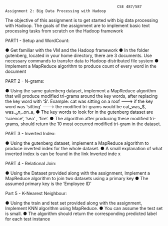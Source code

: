                                                       CSE 487/587 Assignment 2: Big Data Processing with Hadoop
                                                      
The objective of this assignment is to get started with big data processing with Hadoop. The goals of the assignment are to implement basic text processing tasks from scratch on the Hadoop framework

PART1 - Setup and WordCount:

● Get familiar with the VM and the Hadoop framework 
● In the folder gutenberg, located in your home directory, there are 3 documents. Use necessary commands to transfer data to Hadoop distributed file system ● Implement a MapReduce algorithm to produce count of every word in the document

PART 2 - N-grams:

● Using the same gutenberg dataset, implement a MapReduce algorithm that will produce modified tri-grams around the key words, after replacing the key word with ‘$’.
Example: cat was sitting on a roof ---> if the key word was ‘sitting’ ---> the modified tri-grams would be cat_was_$, was_$_on,$_on_a,
● The key words to look for in the gutenberg dataset are ‘science’, ‘sea’ , ‘fire’.
● The algorithm after producing these modified tri-grams, should return the 10 most occurred modified tri-gram in the dataset.


PART 3 - Inverted Index:

● Using the gutenberg dataset, implement a MapReduce algorithm to produce inverted index for the whole dataset. 
● A small explanation of what inverted index is can be found in the link Inverted inde x

PART 4 - Relational Join:

● Using the Dataset provided along with the assignment, Implement a MapReduce algorithm to join two datasets using a primary key 
● The assumed primary key is the ‘Employee ID’

Part 5 - K-Nearest Neighbour:

● Using the train and test set provided along with the assignment, Implement KNN algorithm using MapReduce. 
● You can assume the test set is small. 
● The algorithm should return the corresponding predicted label for each test instance
